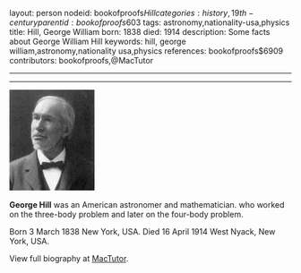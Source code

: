 layout: person
nodeid: bookofproofs$Hill
categories: history,19th-century
parentid: bookofproofs$603
tags: astronomy,nationality-usa,physics
title: Hill, George William
born: 1838
died: 1914
description: Some facts about George William Hill
keywords: hill, george william,astronomy,nationality usa,physics
references: bookofproofs$6909
contributors: bookofproofs,@MacTutor

---


---

![Hill.jpg](https://github.com/bookofproofs/bookofproofs.github.io/blob/main/_sources/_assets/images/portraits/Hill.jpg?raw=true)

**George Hill** was an American astronomer and mathematician. who worked on the three-body problem and  later on the four-body problem.

Born 3 March 1838 New York, USA. Died 16 April 1914 West Nyack, New York, USA.


View full biography at [MacTutor](https://mathshistory.st-andrews.ac.uk/Biographies/Hill/).